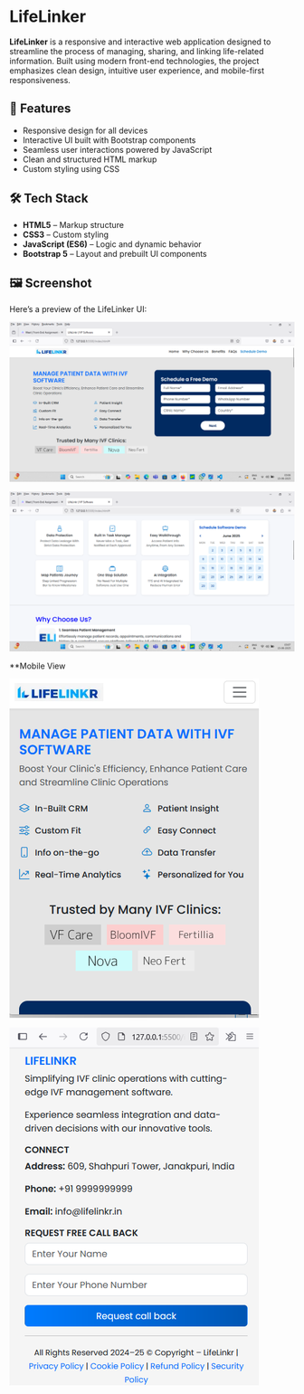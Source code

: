 # LifeLinker

**LifeLinker** is a responsive and interactive web application designed to streamline the process of managing, sharing, and linking life-related information. Built using modern front-end technologies, the project emphasizes clean design, intuitive user experience, and mobile-first responsiveness.

## 🚀 Features

- Responsive design for all devices
- Interactive UI built with Bootstrap components
- Seamless user interactions powered by JavaScript
- Clean and structured HTML markup
- Custom styling using CSS

## 🛠 Tech Stack

- **HTML5** – Markup structure
- **CSS3** – Custom styling
- **JavaScript (ES6)** – Logic and dynamic behavior
- **Bootstrap 5** – Layout and prebuilt UI components

## 🖼️ Screenshot

Here’s a preview of the LifeLinker UI:

![LifeLinker Screenshot](https://github.com/Satyamkus/LifeLinker-Project/blob/main/src/screenshots/Screenshot%20(672).png)


![LifeLinker Screenshot](https://github.com/Satyamkus/LifeLinker-Project/blob/main/src/screenshots/Screenshot%20(673).png)

**Mobile View


![LifeLinker Screenshot](https://github.com/Satyamkus/LifeLinker-Project/blob/main/src/screenshots/Screenshot%20(674).png)


![LifeLinker Screenshot](https://github.com/Satyamkus/LifeLinker-Project/blob/main/src/screenshots/Screenshot%20(675).png)


